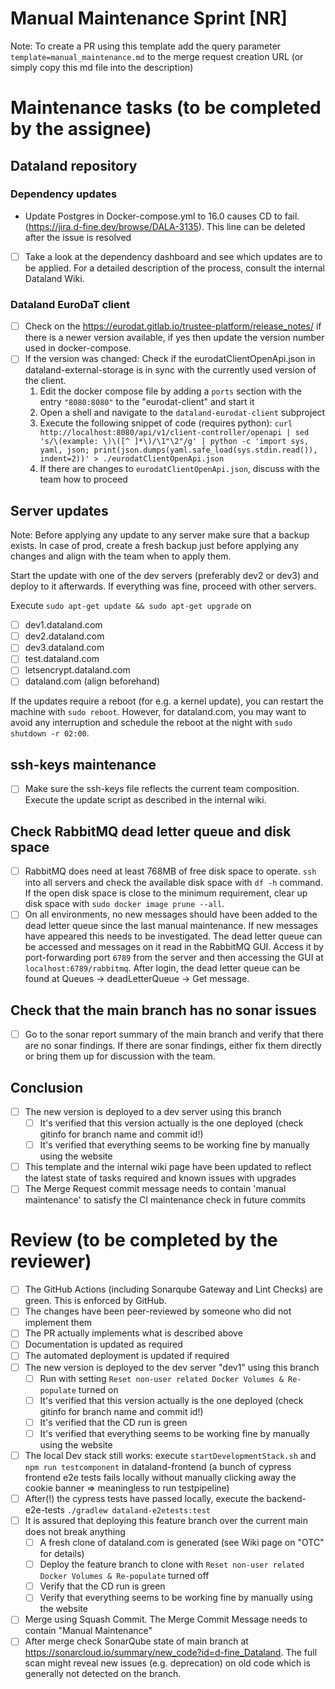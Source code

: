 # Manual Maintenance Sprint [NR]

Note: To create a PR using this template add the query parameter `template=manual_maintenance.md` to the merge request
creation URL (or simply copy this md file into the description)

# Maintenance tasks (to be completed by the assignee)

## Dataland repository

### Dependency updates

- Update Postgres in Docker-compose.yml to 16.0 causes CD to fail. (https://jira.d-fine.dev/browse/DALA-3135). This line can be deleted after the issue is resolved
- [ ] Take a look at the dependency dashboard and see which updates are to be applied. For a detailed description of the process,
consult the internal Dataland Wiki.

### Dataland EuroDaT client

- [ ] Check on the https://eurodat.gitlab.io/trustee-platform/release_notes/ if there is a newer version available, if yes
  then update the version number used in docker-compose.
- [ ] If the version was changed: Check if the eurodatClientOpenApi.json in dataland-external-storage is in sync with 
  the currently used version of the client. 
  1. Edit the docker compose file by adding a `ports` section with the entry `"8080:8080"` to the "eurodat-client" and start it
  2. Open a shell and navigate to the `dataland-eurodat-client` subproject 
  3. Execute the following snippet of code (requires python): `curl http://localhost:8080/api/v1/client-controller/openapi | sed 's/\(example: \)\([^ ]*\)/\1"\2"/g' | python -c 'import sys, yaml, json; print(json.dumps(yaml.safe_load(sys.stdin.read()), indent=2))' > ./eurodatClientOpenApi.json`
  4. If there are changes to `eurodatClientOpenApi.json`, discuss with the team how to proceed

## Server updates

Note: Before applying any update to any server make sure that a backup exists. In case of prod, create a fresh backup just
before applying any changes and align with the team when to apply them.

Start the update with one of the dev servers (preferably dev2 or dev3) and deploy to it afterwards. If everything was
fine, proceed with other servers.

Execute `sudo apt-get update && sudo apt-get upgrade` on

- [ ] dev1.dataland.com
- [ ] dev2.dataland.com
- [ ] dev3.dataland.com
- [ ] test.dataland.com
- [ ] letsencrypt.dataland.com
- [ ] dataland.com (align beforehand)

If the updates require a reboot (for e.g. a kernel update), you can restart the machine with `sudo reboot`.
However, for dataland.com, you may want to avoid any interruption and schedule the reboot at the night with `sudo shutdown -r 02:00`.

## ssh-keys maintenance

- [ ] Make sure the ssh-keys file reflects the current team composition. Execute the update script as described in the 
  internal wiki.

## Check RabbitMQ dead letter queue and disk space

- [ ] RabbitMQ does need at least 768MB of free disk space to operate. `ssh` into all servers and check the available
  disk space with `df -h` command. If the open disk space is close to the minimum requirement, clear up disk space
  with `sudo docker image prune --all`.
- [ ] On all environments, no new messages should have been added to the dead letter queue since the last manual
  maintenance. If new messages have appeared this needs to be investigated. The dead letter queue can be accessed
  and messages on it read in the RabbitMQ GUI. Access it by port-forwarding port `6789` from the server and then
  accessing the GUI at `localhost:6789/rabbitmq`. After login, the dead letter queue can be found at Queues &rarr;
  deadLetterQueue &rarr; Get message.

## Check that the main branch has no sonar issues
- [ ] Go to the sonar report summary of the main branch and verify that there are no sonar findings. If there are sonar 
  findings, either fix them directly or bring them up for discussion with the team.

## Conclusion

- [ ] The new version is deployed to a dev server using this branch
    - [ ] It's verified that this version actually is the one deployed (check gitinfo for branch name and commit id!)
    - [ ] It's verified that everything seems to be working fine by manually using the website
- [ ] This template and the internal wiki page have been updated to reflect the latest state of tasks required and known issues with upgrades
- [ ] The Merge Request commit message needs to contain 'manual maintenance' to satisfy the CI maintenance check in
  future commits

# Review (to be completed by the reviewer)

- [ ] The GitHub Actions (including Sonarqube Gateway and Lint Checks) are green. This is enforced by GitHub.
- [ ] The changes have been peer-reviewed by someone who did not implement them
- [ ] The PR actually implements what is described above
- [ ] Documentation is updated as required
- [ ] The automated deployment is updated if required
- [ ] The new version is deployed to the dev server "dev1" using this branch
  - [ ] Run with setting `Reset non-user related Docker Volumes & Re-populate` turned on
  - [ ] It's verified that this version actually is the one deployed (check gitinfo for branch name and commit id!)
  - [ ] It's verified that the CD run is green
  - [ ] It's verified that everything seems to be working fine by manually using the website
- [ ] The local Dev stack still works: execute `startDevelopmentStack.sh` and `npm run testcomponent` in dataland-frontend (a bunch of cypress frontend e2e tests fails locally without manually clicking away the cookie banner => meaningless to run testpipeline)
- [ ] After(!) the cypress tests have passed locally, execute the backend-e2e-tests `./gradlew dataland-e2etests:test`
- [ ] It is assured that deploying this feature branch over the current main does not break anything
  - [ ] A fresh clone of dataland.com is generated (see Wiki page on "OTC" for details)
  - [ ] Deploy the feature branch to clone with `Reset non-user related Docker Volumes & Re-populate` turned off
  - [ ] Verify that the CD run is green
  - [ ] Verify that everything seems to be working fine by manually using the website
- [ ] Merge using Squash Commit. The Merge Commit Message needs to contain "Manual Maintenance"
- [ ] After merge check SonarQube state of main branch at https://sonarcloud.io/summary/new_code?id=d-fine_Dataland. 
  The full scan might reveal new issues (e.g. deprecation) on old code which is generally not detected on the branch.
